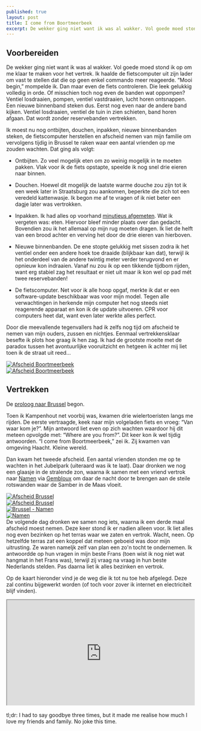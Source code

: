 ```yaml
---
published: true
layout: post
title: I come from Boortmeerbeek
excerpt: De wekker ging niet want ik was al wakker. Vol goede moed stond ik op om me klaar te maken voor het vertrek. Ik haalde de fietscomputer uit zijn lader om vast te stellen dat die op geen enkel commando meer reageerde. “Mooi begin,” mompelde ik. Dan maar even de fiets controleren. Die leek gelukkig volledig in orde. Of misschien toch nog even de banden wat oppompen? Ventiel losdraaien, pompen, ventiel vastdraaien, lucht horen ontsnappen. Een nieuwe binnenband steken dus. Eerst nog even naar de andere band kijken. Ventiel losdraaien, ventiel de tuin in zien schieten, band horen afgaan. Dat wordt zonder reservebanden vertrekken.
---
```


## Voorbereiden

De wekker ging niet want ik was al wakker. Vol goede moed stond ik op om me klaar te maken voor het vertrek. Ik haalde de fietscomputer uit zijn lader om vast te stellen dat die op geen enkel commando meer reageerde. “Mooi begin,” mompelde ik. Dan maar even de fiets controleren. Die leek gelukkig volledig in orde. Of misschien toch nog even de banden wat oppompen? Ventiel losdraaien, pompen, ventiel vastdraaien, lucht horen ontsnappen. Een nieuwe binnenband steken dus. Eerst nog even naar de andere band kijken. Ventiel losdraaien, ventiel de tuin in zien schieten, band horen afgaan. Dat wordt zonder reservebanden vertrekken.

Ik moest nu nog ontbijten, douchen, inpakken, nieuwe binnenbanden steken, de fietscomputer herstellen en afscheid nemen van mijn familie om vervolgens tijdig in Brussel te raken waar een aantal vrienden op me zouden wachten. Dat ging als volgt:

- Ontbijten. Zo veel mogelijk eten om zo weinig mogelijk in te moeten pakken. Vlak voor ik de fiets opstapte, speelde ik nog snel drie eieren naar binnen.

- Douchen. Hoewel dit mogelijk de laatste warme douche zou zijn tot ik een week later in Straatsburg zou aankomen, beperkte die zich tot een veredeld kattenwasje. Ik begon me af te vragen of ik niet beter een dagje later was vertrokken.

- Inpakken. Ik had alles op voorhand [minutieus afgemeten](http://on-going.org/equipment). Wat ik vergeten was: eten. Hiervoor bleef minder plaats over dan gedacht. Bovendien zou ik het allemaal op mijn rug moeten dragen. Ik liet de helft van een brood achter en verving het door de drie eieren van hierboven.

- Nieuwe binnenbanden. De ene stopte gelukkig met sissen zodra ik het ventiel onder een andere hoek toe draaide (blijkbaar kan dat), terwijl ik het onderdeel van de andere twintig meter verder terugvond en er opnieuw kon indraaien. Vanaf nu zou ik op een tikkende tijdbom rijden, want erg stabiel zag het resultaat er niet uit maar ik kon wel op pad mét twee reservebanden!

- De fietscomputer. Net voor ik alle hoop opgaf, merkte ik dat er een software-update beschikbaar was voor mijn model. Tegen alle verwachtingen in herkende mijn computer het nog steeds niet reagerende apparaat en kon ik de update uitvoeren. CPR voor computers heet dat, want even later werkte alles perfect.

Door die meevallende tegenvallers had ik zelfs nog tijd om afscheid te nemen van mijn ouders, zussen en nichtjes. Eenmaal vertrekkensklaar besefte ik plots hoe graag ik hen zag. Ik had de grootste moeite met de paradox tussen het avontuurlijke vooruitzicht en hetgeen ik achter mij liet toen ik de straat uit reed...

<div class="row">
<article class="6u 12u$(xsmall) work-item">
<a href="{{ site.github.url }}/images/posts/Goodbye1.jpg" class="image fit thumb"><img src="{{ site.github.url }}/images/posts/Goodbye1.jpg" alt="Afscheid Boortmeerbeek" /></a>
</article>
<article class="6u$ 12u$(xsmall) work-item">
<a href="{{ site.github.url }}/images/posts/Goodbye2.jpg" class="image fit thumb"><img src="{{ site.github.url }}/images/posts/Goodbye2.jpg" alt="Afscheid Boortmeerbeek" /></a>
</article>
</div>

## Vertrekken

De [proloog naar Brussel](https://www.strava.com/activities/984634440) begon.

Toen ik Kampenhout net voorbij was, kwamen drie wielertoeristen langs me rijden. De eerste vertraagde, keek naar mijn volgeladen fiets en vroeg: “Van waar kom je?”. Mijn antwoord liet even op zich wachten waardoor hij dit meteen opvolgde met: “Where are you from?”. Dit keer kon ik wel tijdig antwoorden. “I come from Boortmeerbeek,” zei ik. Zij kwamen van omgeving Haacht. Kleine wereld.

Dan kwam het tweede afscheid. Een aantal vrienden stonden me op te wachten in het Jubelpark (uiteraard was ik te laat). Daar dronken we nog een glaasje in de stralende zon, waarna ik samen met een vriend vertrok naar [Namen](https://www.strava.com/activities/984643666) via [Gembloux](https://www.strava.com/activities/984875654) om daar de nacht door te brengen aan de steile rotswanden waar de Samber in de Maas vloeit. 

<div class="row">
<article class="6u 12u$(xsmall) work-item">
<a href="{{ site.github.url }}/images/posts/Goodbye3.jpg" class="image fit thumb"><img src="{{ site.github.url }}/images/posts/Goodbye3_Small.jpg" alt="Afscheid Brussel" /></a>
</article>
<article class="6u$ 12u$(xsmall) work-item">
<a href="{{ site.github.url }}/images/posts/Goodbye4.jpg" class="image fit thumb"><img src="{{ site.github.url }}/images/posts/Goodbye4.jpg" alt="Afscheid Brussel" /></a>
</article>
<article class="6u 12u$(xsmall) work-item">
<a href="{{ site.github.url }}/images/posts/BrusselsNamur1.jpg" class="image fit thumb"><img src="{{ site.github.url }}/images/posts/BrusselsNamur1_Small.jpg" alt="Brussel - Namen" /></a>
</article>
<article class="6u$ 12u$(xsmall) work-item">
<a href="{{ site.github.url }}/images/posts/Namur2.jpg" class="image fit thumb"><img src="{{ site.github.url }}/images/posts/Namur2_Small.jpg" alt="Namen" /></a>
</article>
</div>
De volgende dag dronken we samen nog iets, waarna ik een derde maal afscheid moest nemen. Deze keer stond ik er nadien alleen voor. Ik liet alles nog even bezinken op het terras waar we zaten en vertrok. Wacht, neen. Op hetzelfde terras zat een koppel dat meteen geboeid was door mijn uitrusting. Ze waren nameljk zelf van plan een zo'n tocht te ondernemen. Ik antwoordde op hun vragen in mijn beste Frans (toen wist ik nog niet wat hangmat in het Frans was), terwijl zij vraag na vraag in hun beste Nederlands stelden. Pas daarna liet ik alles bezinken en vertrok.

Op de kaart hieronder vind je de weg die ik tot nu toe heb afgelegd. Deze zal continu bijgewerkt worden (of toch voor zover ik internet en electriciteit blijf vinden).

<style>.embed-container { position: relative; padding-bottom: 56.25%; height: 0; overflow: hidden; max-width: 100%; } .embed-container iframe, .embed-container object, .embed-container embed { position: absolute; top: 0; left: 0; width: 100%; height: 100%; }</style><div class='embed-container'><iframe src='https://www.google.com/maps/d/embed?mid=1h52MkOEyZpzAVWLbLCiISP-lOKk' width='640' height='480'></iframe></div>
<br>
tl;dr: I had to say goodbye three times, but it made me realise how much I love my friends and family. No joke this time.
